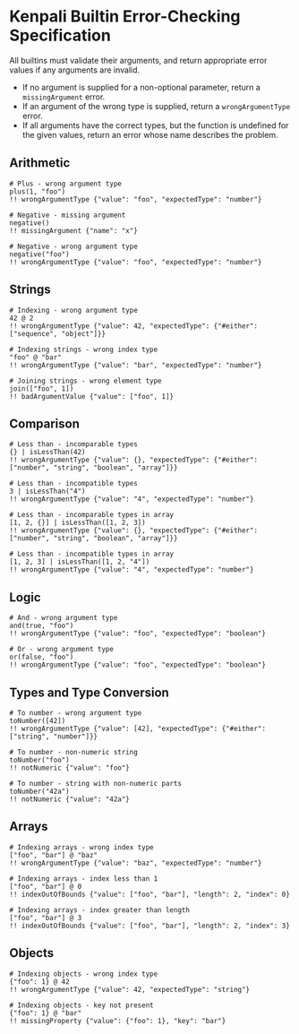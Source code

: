 # Kenpali Builtin Error-Checking Specification

All builtins must validate their arguments, and return appropriate error values if any arguments are invalid.

- If no argument is supplied for a non-optional parameter, return a `missingArgument` error.
- If an argument of the wrong type is supplied, return a `wrongArgumentType` error.
- If all arguments have the correct types, but the function is undefined for the given values, return an error whose name describes the problem.

## Arithmetic

```
# Plus - wrong argument type
plus(1, "foo")
!! wrongArgumentType {"value": "foo", "expectedType": "number"}
```

```
# Negative - missing argument
negative()
!! missingArgument {"name": "x"}
```

```
# Negative - wrong argument type
negative("foo")
!! wrongArgumentType {"value": "foo", "expectedType": "number"}
```

## Strings

```
# Indexing - wrong argument type
42 @ 2
!! wrongArgumentType {"value": 42, "expectedType": {"#either": ["sequence", "object"]}}
```

```
# Indexing strings - wrong index type
"foo" @ "bar"
!! wrongArgumentType {"value": "bar", "expectedType": "number"}
```

```
# Joining strings - wrong element type
join(["foo", 1])
!! badArgumentValue {"value": ["foo", 1]}
```

## Comparison

```
# Less than - incomparable types
{} | isLessThan(42)
!! wrongArgumentType {"value": {}, "expectedType": {"#either": ["number", "string", "boolean", "array"]}}
```

```
# Less than - incompatible types
3 | isLessThan("4")
!! wrongArgumentType {"value": "4", "expectedType": "number"}
```

```
# Less than - incomparable types in array
[1, 2, {}] | isLessThan([1, 2, 3])
!! wrongArgumentType {"value": {}, "expectedType": {"#either": ["number", "string", "boolean", "array"]}}
```

```
# Less than - incompatible types in array
[1, 2, 3] | isLessThan([1, 2, "4"])
!! wrongArgumentType {"value": "4", "expectedType": "number"}
```

## Logic

```
# And - wrong argument type
and(true, "foo")
!! wrongArgumentType {"value": "foo", "expectedType": "boolean"}
```

```
# Or - wrong argument type
or(false, "foo")
!! wrongArgumentType {"value": "foo", "expectedType": "boolean"}
```

## Types and Type Conversion

```
# To number - wrong argument type
toNumber([42])
!! wrongArgumentType {"value": [42], "expectedType": {"#either": ["string", "number"]}}
```

```
# To number - non-numeric string
toNumber("foo")
!! notNumeric {"value": "foo"}
```

```
# To number - string with non-numeric parts
toNumber("42a")
!! notNumeric {"value": "42a"}
```

## Arrays

```
# Indexing arrays - wrong index type
["foo", "bar"] @ "baz"
!! wrongArgumentType {"value": "baz", "expectedType": "number"}
```

```
# Indexing arrays - index less than 1
["foo", "bar"] @ 0
!! indexOutOfBounds {"value": ["foo", "bar"], "length": 2, "index": 0}
```

```
# Indexing arrays - index greater than length
["foo", "bar"] @ 3
!! indexOutOfBounds {"value": ["foo", "bar"], "length": 2, "index": 3}
```

## Objects

```
# Indexing objects - wrong index type
{"foo": 1} @ 42
!! wrongArgumentType {"value": 42, "expectedType": "string"}
```

```
# Indexing objects - key not present
{"foo": 1} @ "bar"
!! missingProperty {"value": {"foo": 1}, "key": "bar"}
```
